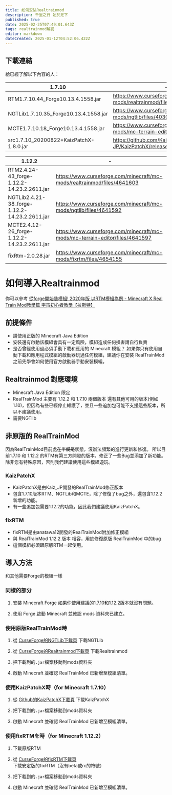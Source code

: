```yaml
---
title: 如何安裝Realtrainmod
description: 千里之行 始於足下
published: true
date: 2025-02-25T07:49:01.643Z
tags: realtrainmod解説
editor: markdown
dateCreated: 2025-01-12T04:52:06.422Z
---
```


## 下載連結

給已經了解以下內容的人：

| 1.7.10 | - |
| --- | --- |
| RTM1.7.10.44_Forge10.13.4.1558.jar | <a href="https://www.curseforge.com/minecraft/mc-mods/realtrainmod/files/4030455" target="_blank">https://www.curseforge.com/minecraft/mc-mods/realtrainmod/files/4030455</a> |
| NGTLib1.7.10.35_Forge10.13.4.1558.jar | <a href="https://www.curseforge.com/minecraft/mc-mods/ngtlib/files/4030452" target="_blank">https://www.curseforge.com/minecraft/mc-mods/ngtlib/files/4030452</a> |
| MCTE1.7.10.18_Forge10.13.4.1558.jar | <a href="https://www.curseforge.com/minecraft/mc-mods/mc-terrain-editor/files/4030456" target="_blank">https://www.curseforge.com/minecraft/mc-mods/mc-terrain-editor/files/4030456</a> |
| src1.7.10_20200822+KaizPatchX-1.8.0.jar | <a href="https://github.com/Kai-Z-JP/KaizPatchX/releases/tag/v1.8.0" target="_blank">https://github.com/Kai-Z-JP/KaizPatchX/releases/tag/v1.8.0</a> |


| 1.12.2 | - |
| --- | --- |
| RTM2.4.24-43_forge-1.12.2-14.23.2.2611.jar | <a href="https://www.curseforge.com/minecraft/mc-mods/realtrainmod/files/4641603" target="_blank">https://www.curseforge.com/minecraft/mc-mods/realtrainmod/files/4641603</a> |
| NGTLib2.4.21-38_forge-1.12.2-14.23.2.2611.jar | <a href="https://www.curseforge.com/minecraft/mc-mods/ngtlib/files/4641592" target="_blank">https://www.curseforge.com/minecraft/mc-mods/ngtlib/files/4641592</a> |
| MCTE2.4.12-26_forge-1.12.2-14.23.2.2611.jar | <a href="https://www.curseforge.com/minecraft/mc-mods/mc-terrain-editor/files/4641597" target="_blank">https://www.curseforge.com/minecraft/mc-mods/mc-terrain-editor/files/4641597</a> |
| fixRtm-2.0.28.jar | <a href="https://www.curseforge.com/minecraft/mc-mods/fixrtm/files/4654155" target="_blank">https://www.curseforge.com/minecraft/mc-mods/fixrtm/files/4654155</a> |

# 如何導入Realtrainmod

你可以參考 <a href="https://www.youtube.com/watch?v=Hjt7WTLnjic" target="_blank">從forge開始裝模組! 2020年版 以RTM模組為例 - Minecraft X Real Train Mod教學篇 宇宙初心者教學【拉斯特】</a> 


## 前提條件
* 請使用正版的 Minecraft Java Edition
* 安裝還有啟動該模組會具有一定風險，模組造成任何損害請自行負責
* 是否曾經使用過必須手動下載和應用的 Minecraft 模組？
如果你只有使用自動下載和應用程式模組的啟動器玩過任何模組，建議你在安裝 RealTrainMod 之前先學會如何使用官方啟動器手動安裝模組。

## Realtrainmod 對應環境

* Minecraft Java Edition 限定
* RealTrainMod 主要有 1.12.2 和 1.7.10 兩個版本
還有其他可用的版本(例如1.10)，但因為有些已經停止維護了，並且一些追加包可能不支援這些版本，所以不建議使用。
* 需要NGTlib

## 非原版的 RealTrainMod 
因為RealTrainMod目前處在~~半爛尾~~狀態，沒辦法頻繁的進行更新和修復。
所以目前1.7.10 和 1.12.2 的RTM有第三方開發的版本，修正了一些Bug並添加了新功能。
除非您有特殊原因，否則我們建議使用這些模組遊玩。

### KaizPatchX

* KaizPatchX是由Kaiz_JP開發的RealTrainMod修正版本
* 包含1.7.10版本RTM、NGTLib和MCTE，除了修復了bug之外，還包含1.12.2新增的功能。
* 有一些追加包需要1.12.2的功能，因此我們建議使用KaizPatchX。

### fixRTM

* fixRTM是由anatawa12開發的RealTrainMod附加修正模組
* 與 RealTrainMod 1.12.2 版本 相容，用於修復原版 RealTrainMod 中的bug
* 這個模組必須跟原版RTM一起使用。

## 導入方法

和其他需要Forge的模組一樣

### 同樣的部分

1. 安裝 Minecraft Forge
 如果你使用建議的1.7.10和1.12.2版本就沒有問題。

2. 使用 Forge 啟動 Minecraft 並確認 mods 資料夾已建立。

### 使用原版RealTrainMod時

1. 從 <a href="https://www.curseforge.com/minecraft/mc-mods/ngtlib" target="_blank">CurseForge的NGTLib下載頁</a> 下載NGTLib

2. 從 <a href="https://www.curseforge.com/minecraft/mc-mods/realtrainmod" target="_blank">CurseForge的Realtrainmod下載頁</a> 下載Realtrainmod
3. 把下載到的`.jar`檔案移動到mods資料夾

4. 啟動 Minecraft 並確認 RealTrainMod 已新增至模組清單。

### 使用KaizPatchX時（for Minecraft 1.7.10）

1. 從 <a href="https://github.com/Kai-Z-JP/KaizPatchX" target="_blank">Github的KaizPatchX下載頁</a> 下載KaizPatchX

3. 把下載到的`.jar`檔案移動到mods資料夾

4. 啟動 Minecraft 並確認 RealTrainMod 已新增至模組清單。

### 使用fixRTMを時（for Minecraft 1.12.2）

1. 下載原版RTM

2. 從 <a href="https://www.curseforge.com/minecraft/mc-mods/fixrtm" target="_blank">CurseForge的fixRTM下載頁</a> 下載安定版的fixRTM（沒有beta或rc的符號）

3. 把下載到的`.jar`檔案移動到mods資料夾

4. 啟動 Minecraft 並確認 RealTrainMod 已新增至模組清單。
